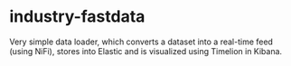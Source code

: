 # industry-fastdata
Very simple data loader, which converts a dataset into a real-time feed (using NiFi), stores into Elastic and is visualized using Timelion in Kibana.
